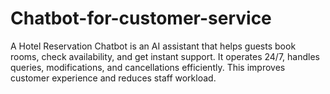 # Chatbot-for-customer-service
A Hotel Reservation Chatbot is an AI assistant that helps guests book rooms, check availability, and get instant support. It operates 24/7, handles queries, modifications, and cancellations efficiently. This improves customer experience and reduces staff workload.
